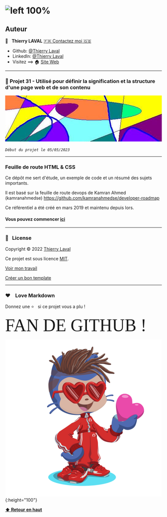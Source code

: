 # ![left 100%](https://raw.githubusercontent.com/thierry-laval/archives/master/images/logo-portfolio.png "Un bien beau logo !")

## Auteur

👤 &nbsp; **Thierry LAVAL** [🇫🇷 Contactez moi 🇬🇧](<contact@thierrylaval.dev>)

* Github: [@Thierry Laval](https://github.com/thierry-laval)
* LinkedIn: [@Thierry Laval](https://www.linkedin.com/in/thierry-laval)
* Visitez ==> 🏠 [Site Web](https://thierrylaval.dev)

***

### 📎 Projet 31 - Utilisé pour définir la signification et la structure d'une page web et de son contenu

![left 100%](/CSS/images/peinture.jpg?raw=true)

_`Début du projet le 05/05/2023`_

***

### Feuille de route HTML & CSS

Ce dépôt me sert d'étude, un exemple de code et un résumé des sujets importants.

Il est basé sur la feuille de route devops de Kamran Ahmed (kamranahmedse)
<https://github.com/kamranahmedse/developer-roadmap>

Ce référentiel a été créé en mars 2019 et maintenu depuis lors.

#### Vous pouvez commencer [ici](summary.md)

***

### 📝 &nbsp; License

Copyright © 2022 [Thierry Laval](https://thierrylaval.dev)

Ce projet est sous licence [MIT](LICENCE).

[Voir mon travail](https://github.com/thierry-laval)

[Créer un bon template](https://github.com/thierry-laval/P22-template-pour-un-readme)

***

### &hearts;&nbsp;&nbsp;&nbsp;&nbsp;Love Markdown

Donnez une ⭐️ &nbsp; si ce projet vous a plu !

<span style="font-family:Papyrus; font-size:4em;">FAN DE GITHUB !</span>

<!--[This is an image](https://myoctocat.com/)-->

![Octocat Image](/CSS/images/octocat.png){:height="100"}

**[⬆ Retour en haut](#auteur)**

